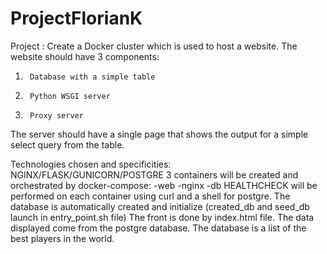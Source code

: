 # ProjectFlorianK
Project : 
Create a Docker cluster which is used to host a website. The website should have 3 components:
 
1)      Database with a simple table 
2)      Python WSGI server 
3)      Proxy server 
 
The server should have a single page that shows the output for a simple select query from the table.

Technologies chosen and specificities: 
NGINX/FLASK/GUNICORN/POSTGRE
3 containers will be created and orchestrated by docker-compose:
  -web
  -nginx
  -db
HEALTHCHECK will be performed on each container using curl and a shell for postgre.
The database is automatically created and initialize (created_db and seed_db launch in entry_point.sh file)
The front is done by index.html file. The data displayed come from the postgre database.
The database is a list of the best players in the world.



 

